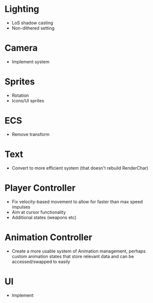 # Lighting
- LoS shadow casting
- Non-dithered setting

# Camera
- Implement system

# Sprites
- Rotation
- Icons/UI sprites

# ECS
- Remove transform

# Text
- Convert to more efficient system (that doesn't rebuild RenderChar)

# Player Controller
- Fix velocity-based movement to allow for faster than max speed impulses
- Aim at cursor functionality
- Additional states (weapons etc)

# Animation Controller
- Create a more usable system of Animation management, perhaps custom animation states
  that store relevant data and can be accessed/swapped to easily

# UI
- Implement

